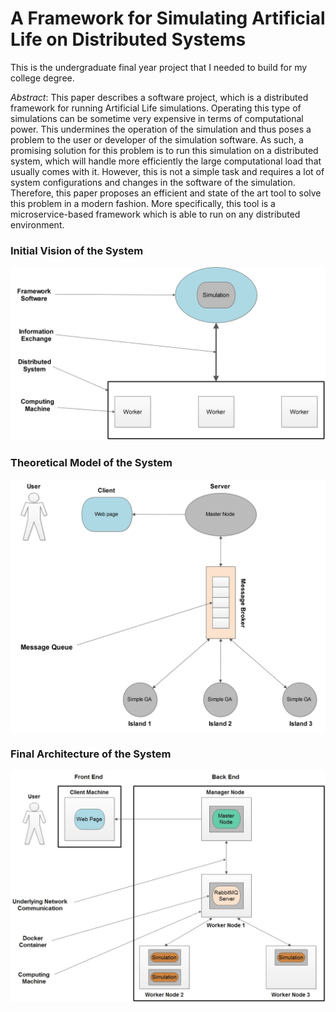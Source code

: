 # A Framework for Simulating Artificial Life on Distributed Systems
This is the undergraduate final year project that I needed to build for my college degree.

*Abstract*: This paper describes a software project, which is a distributed framework
for running Artificial Life simulations. Operating this type of simulations
can be sometime very expensive in terms of computational power. This
undermines the operation of the simulation and thus poses a problem to the
user or developer of the simulation software. As such, a promising solution
for this problem is to run this simulation on a distributed system, which will
handle more efficiently the large computational load that usually comes
with it. However, this is not a simple task and requires a lot of system
configurations and changes in the software of the simulation. Therefore,
this paper proposes an efficient and state of the art tool to solve this problem
in a modern fashion. More specifically, this tool is a microservice-based
framework which is able to run on any distributed environment.

### Initial Vision of the System
![system vision](/Presentation/Pictures/SystemVision.jpg?raw=true)

### Theoretical Model of the System
![theoretical model](/Presentation/Pictures/TheoreticalModel.jpg?raw=true)

### Final Architecture of the System
![final architecture](/Presentation/Pictures/SoftwareStackArchitecture.jpg?raw=true)

